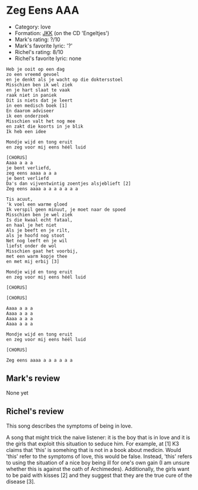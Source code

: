 # Zeg Eens AAA

 * Category: love
 * Formation: [JKK](Jkk.md) (on the CD 'Engeltjes')
 * Mark's rating: ?/10
 * Mark's favorite lyric: '?'
 * Richel's rating: 8/10
 * Richel's favorite lyric: none

```
Heb je ooit op een dag
zo een vreemd gevoel
en je denkt als je wacht op die doktersstoel
Misschien ben ik wel ziek
en je hart slaat te vaak
raak niet in paniek
Dit is niets dat je leert 
in een medisch boek [1]
En daarom adviseer
ik een onderzoek
Misschien valt het nog mee
en zakt die koorts in je blik
Ik heb een idee

Mondje wijd en tong eruit
en zeg voor mij eens héél luid

[CHORUS]
Aaaa a a a
je bent verliefd,
zeg eens aaaa a a a
je bent verliefd
Da's dan vijventwintig zoentjes alsjeblieft [2]
Zeg eens aaaa a a a a a a a

Tis acuut,
'k voel een warme gloed
Ik verspil geen minuut, je moet naar de spoed
Misschien ben je wel ziek
Is die kwaal echt fataal,
en haal je het niet
Als je beeft en je rilt,
als je hoofd nog stoot
Net nog leeft en je wil
liefst onder de wol
Misschien gaat het voorbij,
met een warm kopje thee
en met mij erbij [3]

Mondje wijd en tong eruit
en zeg voor mij eens héél luid

[CHORUS]

[CHORUS]

Aaaa a a a
Aaaa a a a
Aaaa a a a
Aaaa a a a

Mondje wijd en tong eruit
en zeg voor mij eens héél luid

[CHORUS]

Zeg eens aaaa a a a a a a
```

## Mark's review

None yet

## Richel's review

This song describes the symptoms of being in love.

A song that might trick the naive listener: it is the boy that is in love and it is the girls that exploit this situation to seduce him.
For example, at [1] K3 claims that 'this' is somehing that is not in a book about medicin. Would 'this' refer to the symptoms of
love, this would be false. Instead, 'this' refers to using the situation of a nice boy being ill for one's own gain (I am 
unsure whether this is against the oath of Archimedes). Additionally, the girls want to be paid with kisses [2] and they suggest
that they are the true cure of the disease [3].
